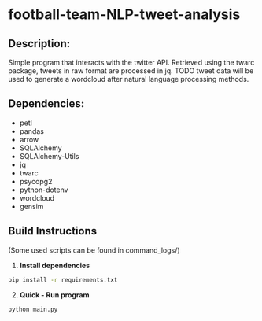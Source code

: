 # football-team-NLP-tweet-analysis

## Description:

Simple program that interacts with the twitter API. Retrieved using the twarc package, tweets in raw format are processed in jq. TODO tweet data will be used to generate a wordcloud after natural language processing methods.

## Dependencies:

- petl
- pandas
- arrow
- SQLAlchemy
- SQLAlchemy-Utils
- jq
- twarc
- psycopg2
- python-dotenv
- wordcloud
- gensim

## Build Instructions

(Some used scripts can be found in command_logs/)

1. **Install dependencies**
```sh
pip install -r requirements.txt
```

2. **Quick - Run program**

```sh
python main.py
```